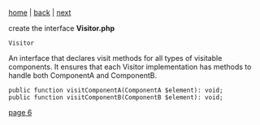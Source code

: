 [home](./page01.md) | [back](./page04.md) | [next](./page06.md)

create the interface **Visitor.php**
```
Visitor
```
An interface that declares visit methods for all types of visitable components. It ensures that each Visitor implementation has methods to handle both ComponentA and ComponentB.
```
public function visitComponentA(ComponentA $element): void;
public function visitComponentB(ComponentB $element): void;
```

[page 6](./page06.md)
